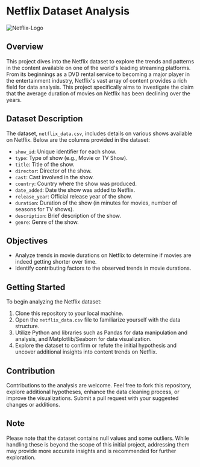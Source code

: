 # Netflix Dataset Analysis

![Netflix-Logo](https://github.com/N0VA-code/Investigating-Netflix-Movie/assets/80535193/326f7dc5-3756-4238-912d-760442767076)

## Overview

This project dives into the Netflix dataset to explore the trends and patterns in the content available on one of the world's leading streaming platforms. From its beginnings as a DVD rental service to becoming a major player in the entertainment industry, Netflix's vast array of content provides a rich field for data analysis. This project specifically aims to investigate the claim that the average duration of movies on Netflix has been declining over the years.

## Dataset Description

The dataset, `netflix_data.csv`, includes details on various shows available on Netflix. Below are the columns provided in the dataset:

- `show_id`: Unique identifier for each show.
- `type`: Type of show (e.g., Movie or TV Show).
- `title`: Title of the show.
- `director`: Director of the show.
- `cast`: Cast involved in the show.
- `country`: Country where the show was produced.
- `date_added`: Date the show was added to Netflix.
- `release_year`: Official release year of the show.
- `duration`: Duration of the show (in minutes for movies, number of seasons for TV shows).
- `description`: Brief description of the show.
- `genre`: Genre of the show.

## Objectives

- Analyze trends in movie durations on Netflix to determine if movies are indeed getting shorter over time.
- Identify contributing factors to the observed trends in movie durations.

## Getting Started

To begin analyzing the Netflix dataset:

1. Clone this repository to your local machine.
2. Open the `netflix_data.csv` file to familiarize yourself with the data structure.
3. Utilize Python and libraries such as Pandas for data manipulation and analysis, and Matplotlib/Seaborn for data visualization.
4. Explore the dataset to confirm or refute the initial hypothesis and uncover additional insights into content trends on Netflix.

## Contribution

Contributions to the analysis are welcome. Feel free to fork this repository, explore additional hypotheses, enhance the data cleaning process, or improve the visualizations. Submit a pull request with your suggested changes or additions.

## Note

Please note that the dataset contains null values and some outliers. While handling these is beyond the scope of this initial project, addressing them may provide more accurate insights and is recommended for further exploration.
